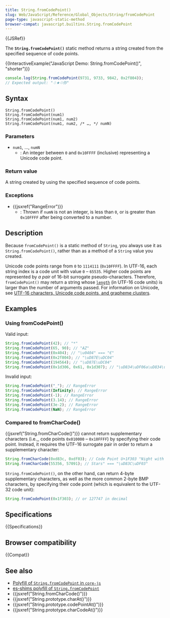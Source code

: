 ```yaml
---
title: String.fromCodePoint()
slug: Web/JavaScript/Reference/Global_Objects/String/fromCodePoint
page-type: javascript-static-method
browser-compat: javascript.builtins.String.fromCodePoint
---
```


{{JSRef}}

The **`String.fromCodePoint()`** static method returns a string created from the specified sequence of code points.

{{InteractiveExample("JavaScript Demo: String.fromCodePoint()", "shorter")}}

```js interactive-example
console.log(String.fromCodePoint(9731, 9733, 9842, 0x2f804));
// Expected output: "☃★♲你"
```

## Syntax

```js-nolint
String.fromCodePoint()
String.fromCodePoint(num1)
String.fromCodePoint(num1, num2)
String.fromCodePoint(num1, num2, /* …, */ numN)
```

### Parameters

- `num1`, …, `numN`
  - : An integer between `0` and `0x10FFFF` (inclusive) representing a Unicode code point.

### Return value

A string created by using the specified sequence of code points.

### Exceptions

- {{jsxref("RangeError")}}
  - : Thrown if `numN` is not an integer, is less than `0`, or is greater than `0x10FFFF` after being converted to a number.

## Description

Because `fromCodePoint()` is a static method of `String`, you always use it as `String.fromCodePoint()`, rather than as a method of a `String` value you created.

Unicode code points range from `0` to `1114111` (`0x10FFFF`). In UTF-16, each string index is a code unit with value `0` – `65535`. Higher code points are represented by _a pair_ of 16-bit surrogate pseudo-characters. Therefore, `fromCodePoint()` may return a string whose [`length`](/en-US/docs/Web/JavaScript/Reference/Global_Objects/String/length) (in UTF-16 code units) is larger than the number of arguments passed. For information on Unicode, see [UTF-16 characters, Unicode code points, and grapheme clusters](/en-US/docs/Web/JavaScript/Reference/Global_Objects/String#utf-16_characters_unicode_code_points_and_grapheme_clusters).

## Examples

### Using fromCodePoint()

Valid input:

```js
String.fromCodePoint(42); // "*"
String.fromCodePoint(65, 90); // "AZ"
String.fromCodePoint(0x404); // "\u0404" === "Є"
String.fromCodePoint(0x2f804); // "\uD87E\uDC04"
String.fromCodePoint(194564); // "\uD87E\uDC04"
String.fromCodePoint(0x1d306, 0x61, 0x1d307); // "\uD834\uDF06a\uD834\uDF07"
```

Invalid input:

```js
String.fromCodePoint("_"); // RangeError
String.fromCodePoint(Infinity); // RangeError
String.fromCodePoint(-1); // RangeError
String.fromCodePoint(3.14); // RangeError
String.fromCodePoint(3e-2); // RangeError
String.fromCodePoint(NaN); // RangeError
```

### Compared to fromCharCode()

{{jsxref("String.fromCharCode()")}} cannot return supplementary characters (i.e.,, code points `0x010000` – `0x10FFFF`) by specifying their code point. Instead, it requires the UTF-16 surrogate pair in order to return a supplementary character:

```js
String.fromCharCode(0xd83c, 0xdf03); // Code Point U+1F303 "Night with
String.fromCharCode(55356, 57091); // Stars" === "\uD83C\uDF03"
```

`String.fromCodePoint()`, on the other hand, can return 4-byte supplementary characters, as well as the more common 2-byte BMP characters, by specifying their code point (which is equivalent to the UTF-32 code unit):

```js
String.fromCodePoint(0x1f303); // or 127747 in decimal
```

## Specifications

{{Specifications}}

## Browser compatibility

{{Compat}}

## See also

- [Polyfill of `String.fromCodePoint` in `core-js`](https://github.com/zloirock/core-js#ecmascript-string-and-regexp)
- [es-shims polyfill of `String.fromCodePoint`](https://www.npmjs.com/package/string.fromcodepoint)
- {{jsxref("String.fromCharCode()")}}
- {{jsxref("String.prototype.charAt()")}}
- {{jsxref("String.prototype.codePointAt()")}}
- {{jsxref("String.prototype.charCodeAt()")}}
